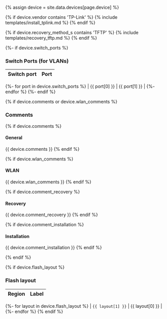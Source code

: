 {% assign device = site.data.devices[page.device] %}

{% if device.vendor contains 'TP-Link' %}
{% include templates/install_tplink.md %}
{% endif %}

{% if device.recovery_method_s contains 'TFTP' %}
{% include templates/recovery_tftp.md %}
{% endif %}

{%- if device.switch_ports %}

### Switch Ports (for VLANs)

| Switch port | Port |
| :---------- | ---: |

{%- for port in device.switch_ports %}
| {{ port[0] }} | {{ port[1] }} |
{%- endfor %}
{%- endif %}

{% if device.comments or device.wlan_comments %}

### Comments

{% if device.comments %}

#### General

{{ device.comments }}
{% endif %}

{% if device.wlan_comments %}

#### WLAN

{{ device.wlan_comments }}
{% endif %}

{% if device.comment_recovery %}

#### Recovery

{{ device.comment_recovery }}
{% endif %}

{% if device.comment_installation %}

#### Installation

{{ device.comment_installation }}
{% endif %}

{% endif %}

{% if device.flash_layout %}
### Flash layout

| Region | Label |
| :----- | :---- |

{%- for layout in device.flash_layout %}
| `{{ layout[1] }}` | {{ layout[0] }} |
{%- endfor %}
{% endif %}
